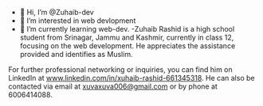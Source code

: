 - 👋 Hi, I’m @Zuhaib-dev
- 👀 I’m interested in web devlopment
- 🌱 I’m currently learning web-dev.
-Zuhaib Rashid is a high school student from Srinagar, Jammu and Kashmir, currently in class 12, focusing on the web development. He appreciates the assistance provided and identifies as Muslim.

For further professional networking or inquiries, you can find him on LinkedIn at www.linkedin.com/in/xuhaib-rashid-661345318. He can also be contacted via email at xuvaxuva006@gmail.com or by phone at 6006414088.
  
